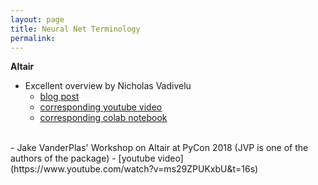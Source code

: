 ```yaml
---
layout: page
title: Neural Net Terminology
permalink: 
---
```


**Altair** 
- Excellent overview by Nicholas Vadivelu
    - [blog post](https://nicholasvadivelu.com/2021/01/18/interactive-altair/)
    - [corresponding youtube video](https://www.youtube.com/watch?v=x-iU2UwgVf0&t=1949s)
    - [corresponding colab notebook](https://colab.research.google.com/drive/1QeIfJWjMVjxvfllBDPxefH5wYNYCmn8J?usp=sharing)
<br>
- Jake VanderPlas' Workshop on Altair at PyCon 2018 (JVP is one of the authors of the package)
    - [youtube video](https://www.youtube.com/watch?v=ms29ZPUKxbU&t=16s)
